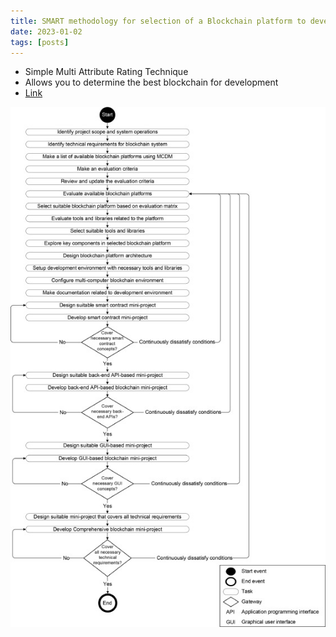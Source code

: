 ```yaml
---
title: SMART methodology for selection of a Blockchain platform to develop upon
date: 2023-01-02
tags: [posts]
---
```


* Simple Multi Attribute Rating Technique
* Allows you to determine the best blockchain for development
* [Link](https://www.sciencedirect.com/science/article/pii/S2452414X21000169)

![](/assets/images/smart-diagram.jpg)
